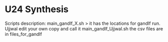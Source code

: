 # U24 Synthesis

Scripts description:
main_gandlf_X.sh > it has the locations for gandlf run. Ujjwal edit your own copy and call it main_gandlf_Ujjwal.sh 
the csv files are in files_for_gandlf